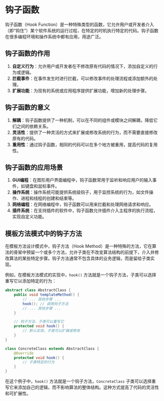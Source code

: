 # 钩子函数

钩子函数（Hook Function）是一种特殊类型的函数，它允许用户或开发者介入（即“钩住”）某个软件系统的运行过程，在特定的时机执行特定的代码。钩子函数在很多编程环境和操作系统中都有应用，用途广泛。

## 钩子函数的作用

1. **自定义行为**：允许用户或开发者在不修改原有代码的情况下，添加自定义的行为或逻辑。
2. **拦截事件**：在事件发生时进行拦截，可以修改事件的处理流程或添加额外的处理。
3. **扩展功能**：为现有的系统或应用程序提供扩展功能，增加新的处理步骤。

## 钩子函数的意义

1. **解耦**：钩子函数提供了一种机制，可以在不同的组件或模块之间解耦，降低它们之间的依赖关系。
2. **灵活性**：提供了一种灵活的方式来扩展或修改系统的行为，而不需要直接修改原有的代码。
3. **重用性**：通过钩子函数，相同的代码可以在多个地方被重用，提高代码的复用性。

## 钩子函数的应用场景

1. **GUI编程**：在图形用户界面编程中，钩子函数常用于监听和响应用户的输入事件，如键盘和鼠标事件。
2. **操作系统**：操作系统可能提供系统级钩子，用于监控系统的行为，如文件操作、进程和线程的创建和结束等。
3. **网络编程**：在网络编程中，钩子函数可以用来拦截和处理网络请求和响应。
4. **插件系统**：在支持插件的软件中，钩子函数允许插件介入主程序的执行流程，实现自定义功能。

## 模板方法模式中的钩子方法

在模板方法设计模式中，钩子方法（Hook Method）是一种特殊的方法，它在算法的骨架中预留一个或多个方法，允许子类在不改变算法结构的前提下，介入并修改算法的某些特定步骤。钩子方法通常不包含具体的业务逻辑，而是留给子类实现。

例如，在模板方法模式的实现中，`hook()` 方法就是一个钩子方法，子类可以选择重写它以添加特定的行为：

```java
abstract class AbstractClass {
    public void templateMethod() {
        // ... 其他步骤 ...
        hook(); // 调用钩子方法
        // ... 其他步骤 ...
    }

    // 钩子方法，子类可以重写它
    protected void hook() {
        // 默认实现，子类可以扩展或修改
    }
}

class ConcreteClass extends AbstractClass {
    @Override
    protected void hook() {
        // 子类特定的行为
    }
}
```

在这个例子中，`hook()` 方法就是一个钩子方法，`ConcreteClass` 子类可以选择重写它来添加自己的逻辑，而不影响算法的整体结构。这种方式提高了代码的灵活性和可扩展性。
